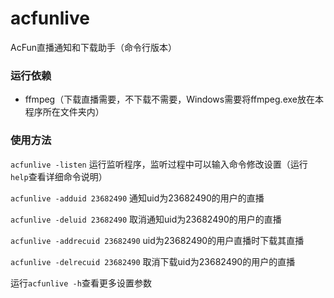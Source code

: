 # acfunlive
AcFun直播通知和下载助手（命令行版本）

### 运行依赖
- ffmpeg（下载直播需要，不下载不需要，Windows需要将ffmpeg.exe放在本程序所在文件夹内）

### 使用方法
`acfunlive -listen` 运行监听程序，监听过程中可以输入命令修改设置（运行`help`查看详细命令说明）

`acfunlive -adduid 23682490` 通知uid为23682490的用户的直播

`acfunlive -deluid 23682490` 取消通知uid为23682490的用户的直播

`acfunlive -addrecuid 23682490` uid为23682490的用户直播时下载其直播

`acfunlive -delrecuid 23682490` 取消下载uid为23682490的用户的直播

运行`acfunlive -h`查看更多设置参数
